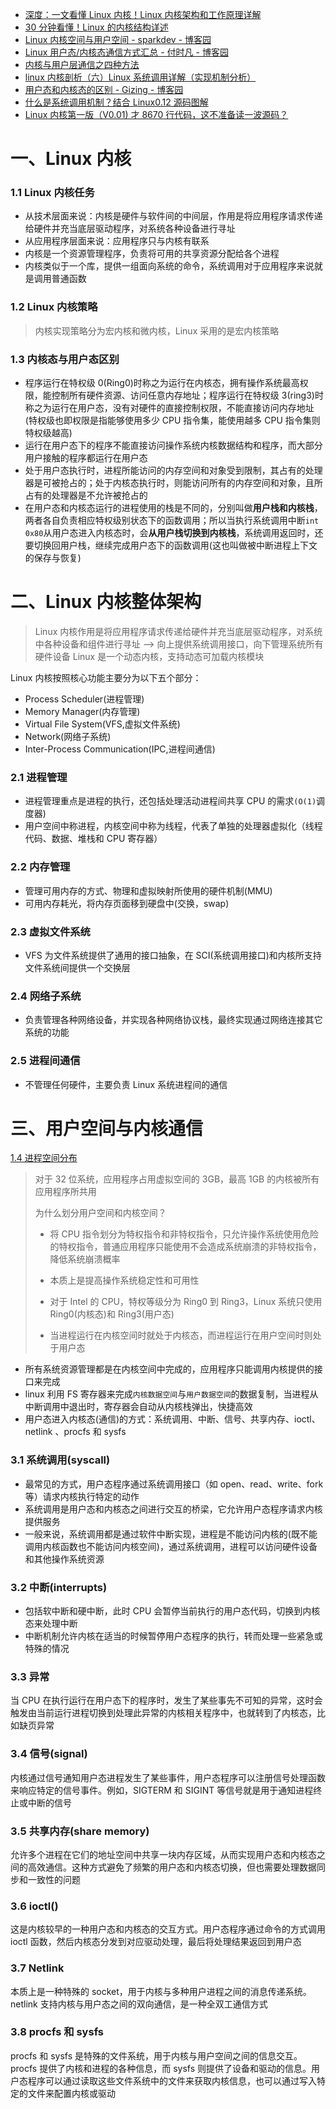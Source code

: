 - [深度：一文看懂 Linux 内核！Linux 内核架构和工作原理详解](https://mp.weixin.qq.com/s/pOODjl0CTZ2hnaCEJNQAGQ)
- [30 分钟看懂！Linux 的内核结构详述](https://zhuanlan.zhihu.com/p/540631415)
- [Linux 内核空间与用户空间 - sparkdev - 博客园](https://www.cnblogs.com/sparkdev/p/8410350.html)
- [Linux 用户态/内核态通信方式汇总 - 付时凡 - 博客园](https://www.cnblogs.com/adam-ma/p/18084237)
- [内核与用户层通信之四种方法](https://blog.csdn.net/vertor11/article/details/79622694)
- [linux 内核剖析（六）Linux 系统调用详解（实现机制分析）](https://www.cnblogs.com/alantu2018/p/8991310.html)
- [用户态和内核态的区别 - Gizing - 博客园](https://www.cnblogs.com/gizing/p/10925286.html)
- [什么是系统调用机制？结合 Linux0.12 源码图解](https://mp.weixin.qq.com/s/GtBjfwbWr9gXc-fgxg7f5w)
- [Linux 内核第一版（V0.01) 才 8670 行代码，这不准备读一波源码？](https://mp.weixin.qq.com/s/NSskN2Up8O0DBxjSECKd5A)

# 一、Linux 内核

### 1.1 Linux 内核任务

- 从技术层面来说：内核是硬件与软件间的中间层，作用是将应用程序请求传递给硬件并充当底层驱动程序，对系统各种设备进行寻址
- 从应用程序层面来说：应用程序只与内核有联系
- 内核是一个资源管理程序，负责将可用的共享资源分配给各个进程
- 内核类似于一个库，提供一组面向系统的命令，系统调用对于应用程序来说就是调用普通函数

### 1.2 Linux 内核策略

> 内核实现策略分为宏内核和微内核，Linux 采用的是宏内核策略

### 1.3 内核态与用户态区别

- 程序运行在特权级 0(Ring0)时称之为运行在内核态，拥有操作系统最高权限，能控制所有硬件资源、访问任意内存地址；程序运行在特权级 3(ring3)时称之为运行在用户态，没有对硬件的直接控制权限，不能直接访问内存地址(特权级也即权限是指能够使用多少 CPU 指令集，能使用越多 CPU 指令集则特权级越高)
- 运行在用户态下的程序不能直接访问操作系统内核数据结构和程序，而大部分用户接触的程序都运行在用户态
- 处于用户态执行时，进程所能访问的内存空间和对象受到限制，其占有的处理器是可被抢占的；处于内核态执行时，则能访问所有的内存空间和对象，且所占有的处理器是不允许被抢占的
- 在用户态和内核态运行的进程使用的栈是不同的，分别叫做**用户栈和内核栈**， 两者各自负责相应特权级别状态下的函数调用；所以当执行系统调用中断`int 0x80`从用户态进入内核态时，会**从用户栈切换到内核栈**，系统调用返回时，还要切换回用户栈，继续完成用户态下的函数调用(这也叫做被中断进程上下文的保存与恢复)

# 二、Linux 内核整体架构

> Linux 内核作用是将应用程序请求传递给硬件并充当底层驱动程序，对系统中各种设备和组件进行寻址 --> 向上提供系统调用接口，向下管理系统所有硬件设备
> Linux 是一个动态内核，支持动态可加载内核模块

Linux 内核按照核心功能主要分为以下五个部分：

- Process Scheduler(进程管理)
- Memory Manager(内存管理)
- Virtual File System(VFS,虚拟文件系统)
- Network(网络子系统)
- Inter-Process Communication(IPC,进程间通信)

### 2.1 进程管理

- 进程管理重点是进程的执行，还包括处理活动进程间共享 CPU 的需求`(O(1)`调度器)
- 用户空间中称进程，内核空间中称为线程，代表了单独的处理器虚拟化（线程代码、数据、堆栈和 CPU 寄存器）

### 2.2 内存管理

- 管理可用内存的方式、物理和虚拟映射所使用的硬件机制(MMU)
- 可用内存耗光，将内存页面移到硬盘中(交换，swap)

### 2.3 虚拟文件系统

- VFS 为文件系统提供了通用的接口抽象，在 SCI(系统调用接口)和内核所支持文件系统间提供一个交换层

### 2.4 网络子系统

- 负责管理各种网络设备，并实现各种网络协议栈，最终实现通过网络连接其它系统的功能

### 2.5 进程间通信

- 不管理任何硬件，主要负责 Linux 系统进程间的通信

# 三、用户空间与内核通信

[1.4 进程空间分布](../进程与线程.md#1.4%20进程空间分布)

> 对于 32 位系统，应用程序占用虚拟空间的 3GB，最高 1GB 的内核被所有应用程序所共用
>
> 为什么划分用户空间和内核空间？
>
> - 将 CPU 指令划分为特权指令和非特权指令，只允许操作系统使用危险的特权指令，普通应用程序只能使用不会造成系统崩溃的非特权指令，降低系统崩溃概率
> - 本质上是提高操作系统稳定性和可用性
>
> - 对于 Intel 的 CPU，特权等级分为 Ring0 到 Ring3，Linux 系统只使用 Ring0(内核态)和 Ring3(用户态)
> - 当进程运行在内核空间时就处于内核态，而进程运行在用户空间时则处于用户态

- 所有系统资源管理都是在内核空间中完成的，应用程序只能调用内核提供的接口来完成
- linux 利用 FS 寄存器来完成`内核数据空间`与`用户数据空间`的数据复制，当进程从中断调用中退出时，寄存器会自动从内核栈弹出，快捷高效
- 用户态进入内核态(通信)的方式：系统调用、中断、信号、共享内存、ioctl、netlink 、procfs 和 sysfs

### 3.1 系统调用(syscall)

- 最常见的方式，用户态程序通过系统调用接口（如 open、read、write、fork 等）请求内核执行特定的动作
- 系统调用是用户态和内核态之间进行交互的桥梁，它允许用户态程序请求内核提供服务
- 一般来说，系统调用都是通过软件中断实现，进程是不能访问内核的(既不能调用内核函数也不能访问内核空间)，通过系统调用，进程可以访问硬件设备和其他操作系统资源

### 3.2 中断(interrupts)

- 包括软中断和硬中断，此时 CPU 会暂停当前执行的用户态代码，切换到内核态来处理中断
- 中断机制允许内核在适当的时候暂停用户态程序的执行，转而处理一些紧急或特殊的情况

### 3.3 异常

当 CPU 在执行运行在用户态下的程序时，发生了某些事先不可知的异常，这时会触发由当前运行进程切换到处理此异常的内核相关程序中，也就转到了内核态，比如缺页异常

### 3.4 信号(signal)

内核通过信号通知用户态进程发生了某些事件，用户态程序可以注册信号处理函数来响应特定的信号事件。例如，SIGTERM 和 SIGINT 等信号就是用于通知进程终止或中断的信号

### 3.5 共享内存(share memory)

允许多个进程在它们的地址空间中共享一块内存区域，从而实现用户态和内核态之间的高效通信。这种方式避免了频繁的用户态和内核态切换，但也需要处理数据同步和一致性的问题

### 3.6 ioctl()

这是内核较早的一种用户态和内核态的交互方式。用户态程序通过命令的方式调用 ioctl 函数，然后内核态分发到对应驱动处理，最后将处理结果返回到用户态

### 3.7 Netlink

本质上是一种特殊的 socket，用于内核与多种用户进程之间的消息传递系统。netlink 支持内核与用户态之间的双向通信，是一种全双工通信方式

### 3.8 procfs 和 sysfs

procfs 和 sysfs 是特殊的文件系统，用于内核与用户空间之间的信息交互。procfs 提供了内核和进程的各种信息，而 sysfs 则提供了设备和驱动的信息。用户态程序可以通过读取这些文件系统中的文件来获取内核信息，也可以通过写入特定的文件来配置内核或驱动
